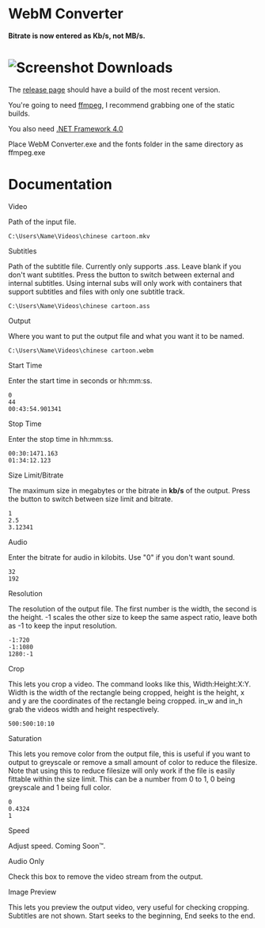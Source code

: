 WebM Converter
=========

**Bitrate is now entered as Kb/s, not MB/s.**

![Screenshot](https://a.pomf.cat/mmrwpx.png)
Downloads
=========
The [release page](https://github.com/Wsheerio/webmConverter/releases) should have a build of the most recent version.

You're going to need [ffmpeg](http://ffmpeg.zeranoe.com/builds/), I recommend grabbing one of the static builds.

You also need [.NET Framework 4.0](https://www.microsoft.com/en-us/download/details.aspx?id=17851)

Place WebM Converter.exe and the fonts folder in the same directory as ffmpeg.exe

Documentation
=========

Video

Path of the input file.

    C:\Users\Name\Videos\chinese cartoon.mkv

Subtitles

Path of the subtitle file. Currently only supports .ass. Leave blank if you don't want subtitles. Press the button to switch between external and internal subtitles. Using internal subs will only work with containers that support subtitles and files with only one subtitle track.

    C:\Users\Name\Videos\chinese cartoon.ass
    
Output

Where you want to put the output file and what you want it to be named.

    C:\Users\Name\Videos\chinese cartoon.webm

Start Time

Enter the start time in seconds or hh:mm:ss.

    0
    44
    00:43:54.901341

Stop Time

Enter the stop time in hh:mm:ss.

    00:30:1471.163
    01:34:12.123

Size Limit/Bitrate

The maximum size in megabytes or the bitrate in **kb/s** of the output. Press the button to switch between size limit and bitrate.

    1
    2.5
    3.12341

Audio

Enter the bitrate for audio in kilobits. Use "0" if you don't want sound.

    32
    192

Resolution

The resolution of the output file. The first number is the width, the second is the height. -1 scales the other size to keep the same aspect ratio, leave both as -1 to keep the input resolution.

    -1:720
    -1:1080
    1280:-1

Crop

This lets you crop a video\. The command looks like this, Width:Height:X:Y. Width is the width of the rectangle being cropped, height is the height, x and y are the coordinates of the rectangle being cropped. in_w and in_h grab the videos width and height respectively.

    500:500:10:10

Saturation

This lets you remove color from the output file, this is useful if you want to output to greyscale or remove a small amount of color to reduce the filesize. Note that using this to reduce filesize will only work if the file is easily fittable within the size limit. This can be a number from 0 to 1, 0 being greyscale and 1 being full color.

    0
    0.4324
    1

Speed

Adjust speed. Coming Soon™.

Audio Only

Check this box to remove the video stream from the output.

Image Preview

This lets you preview the output video, very useful for checking cropping. Subtitles are not shown. Start seeks to the beginning, End seeks to the end.
